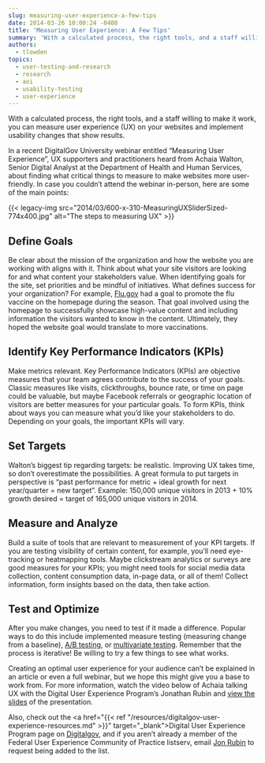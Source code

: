 ```yaml
---
slug: measuring-user-experience-a-few-tips
date: 2014-03-26 10:00:24 -0400
title: 'Measuring User Experience: A Few Tips'
summary: 'With a calculated process, the right tools, and a staff willing to make it work, you can measure user experience (UX) on your websites and implement usability changes that show results. In a recent DigitalGov University webinar entitled &ldquo;Measuring User Experience&rdquo;, UX supporters and practitioners heard from Achaia Walton, Senior Digital Analyst at the Department'
authors:
  - tlowden
topics:
  - user-testing-and-research
  - research
  - aoi
  - usability-testing
  - user-experience
---
```


With a calculated process, the right tools, and a staff willing to make it work, you can measure user experience (UX) on your websites and implement usability changes that show results.

In a recent DigitalGov University webinar entitled “Measuring User Experience”, UX supporters and practitioners heard from Achaia Walton, Senior Digital Analyst at the Department of Health and Human Services, about finding what critical things to measure to make websites more user-friendly. In case you couldn’t attend the webinar in-person, here are some of the main points:

{{< legacy-img src="2014/03/600-x-310-MeasuringUXSliderSized-774x400.jpg" alt="The steps to measuring UX" >}}

## Define Goals

Be clear about the mission of the organization and how the website you are working with aligns with it. Think about what your site visitors are looking for and what content your stakeholders value. When identifying goals for the site, set priorities and be mindful of initiatives. What defines success for your organization? For example, <a href="http://www.flu.gov/" target="_blank">Flu.gov</a> had a goal to promote the flu vaccine on the homepage during the season. That goal involved using the homepage to successfully showcase high-value content and including information the visitors wanted to know in the content. Ultimately, they hoped the website goal would translate to more vaccinations.

## Identify Key Performance Indicators (KPIs)

Make metrics relevant. Key Performance Indicators (KPIs) are objective measures that your team agrees contribute to the success of your goals. Classic measures like visits, clickthroughs, bounce rate, or time on page could be valuable, but maybe Facebook referrals or geographic location of visitors are better measures for your particular goals. To form KPIs, think about ways you can measure what you’d like your stakeholders to do. Depending on your goals, the important KPIs will vary.

## Set Targets

Walton’s biggest tip regarding targets: be realistic. Improving UX takes time, so don’t overestimate the possibilities. A great formula to put targets in perspective is “past performance for metric + ideal growth for next year/quarter = new target”. Example: 150,000 unique visitors in 2013 + 10% growth desired = target of 165,000 unique visitors in 2014.

## Measure and Analyze

Build a suite of tools that are relevant to measurement of your KPI targets. If you are testing visibility of certain content, for example, you’ll need eye-tracking or heatmapping tools. Maybe clickstream analytics or surveys are good measures for your KPIs; you might need tools for social media data collection, content consumption data, in-page data, or all of them! Collect information, form insights based on the data, then take action.

## Test and Optimize

After you make changes, you need to test if it made a difference. Popular ways to do this include implemented measure testing (measuring change from a baseline), <a href="http://en.wikipedia.org/wiki/A/B_testing" target="_blank">A/B testing</a>, or <a href="http://en.wikipedia.org/wiki/Multivariate_testing" target="_blank">multivariate testing</a>. Remember that the process is iterative! Be willing to try a few things to see what works.

Creating an optimal user experience for your audience can’t be explained in an article or even a full webinar, but we hope this might give you a base to work from. For more information, watch the video below of Achaia talking UX with the Digital User Experience Program’s Jonathan Rubin and <a href="http://bit.ly/uxmeasuredeck" target="_blank">view the slides</a> of the presentation.

Also, check out the <a href="{{< ref "/resources/digitalgov-user-experience-resources.md" >}}" target="_blank">Digital User Experience Program page</a> on <a href="http://digitalgov.gov" target="_blank">Digitalgov</a>, and if you aren’t already a member of the Federal User Experience Community of Practice listserv, email [Jon Rubin](mailto:jonathan.rubin@cfpb.gov) to request being added to the list.
